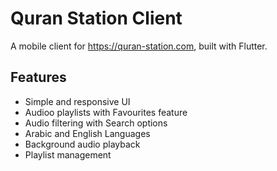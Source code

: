 # Quran Station Client

A mobile client for https://quran-station.com, built with Flutter.

## Features
- Simple and responsive UI  
- Audioo playlists with Favourites feature
- Audio filtering with Search options 
- Arabic and English Languages  
- Background audio playback  
- Playlist management  
 

